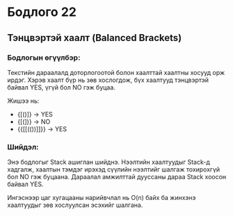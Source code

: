 # Бодлого 22

## Тэнцвэртэй хаалт (Balanced Brackets)

### Бодлогын өгүүлбэр:
Текстийн дараалалд доторлогоотой болон хаалттай хаалтны хосууд орж ирдэг. Хэрэв хаалт бүр нь зөв хослогдож, бүх хаалтууд тэнцвэртэй байвал YES, үгүй бол NO гэж буцаа.

Жишээ нь:

- {[()]} → YES
- {[(])} → NO
- {{[[(())]]}} → YES

### Шийдэл:
Энэ бодлогыг Stack ашиглан шийднэ. Нээлтийн хаалтуудыг Stack-д хадгалж, хаалтын тэмдэг ирэхэд сүүлийн нээлтийг шалгаж тохирохгүй бол NO гэж буцаана. Дараалал амжилттай дууссаны дараа Stack хоосон байвал YES.

Ингэснээр цаг хугацааны нарийвчлал нь O(n) байх ба жинхэнэ хаалтуудыг зөв хослуулсан эсэхийг шалгана.
